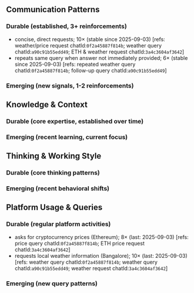 ## Communication Patterns
### Durable (established, 3+ reinforcements)
- concise, direct requests; 10× (stable since 2025-09-03) [refs: weather/price request chatId:`0f2a45887f814b`; weather query chatId:`a90c91b55edd49`; ETH & weather request chatId:`3a4c3604af3642`]
- repeats same query when answer not immediately provided; 6× (stable since 2025-09-03) [refs: repeated weather query chatId:`0f2a45887f814b`; follow-up query chatId:`a90c91b55edd49`]

### Emerging (new signals, 1-2 reinforcements)

## Knowledge & Context
### Durable (core expertise, established over time)

### Emerging (recent learning, current focus)

## Thinking & Working Style
### Durable (core thinking patterns)

### Emerging (recent behavioral shifts)

## Platform Usage & Queries
### Durable (regular platform activities)
- asks for cryptocurrency prices (Ethereum); 8× (last: 2025-09-03) [refs: price query chatId:`0f2a45887f814b`; ETH price request chatId:`3a4c3604af3642`]
- requests local weather information (Bangalore); 10× (last: 2025-09-03) [refs: weather query chatId:`0f2a45887f814b`; weather query chatId:`a90c91b55edd49`; weather request chatId:`3a4c3604af3642`]

### Emerging (new query patterns)